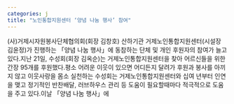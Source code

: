 ```yaml
---
categories: j
title: "노인통합지원센터 ‘양념 나눔 행사’ 참여"
---
```

(사)거제시자원봉사단체협의회(회장 김창호) 산하기관 거제노인통합지원센터(시설장 김윤정)가 진행하는 「양념 나눔 행사」에 동참하는 단체 및 개인 후원자의 참여가 늘고 있다.지난 21일, 수성회(회장 김옥순)는 거제노인통합지원센터을 찾아 어르신들을 위한 간장 95개를 후원했다.평소 어려운 이웃이 있으면 어디든지 달려가 후원과 봉사를 아끼지 않고 이웃사랑을 몸소 실천하는 수성회는 거제노인통합지원센터와 십여 년부터 인연을 맺고 정기적인 반찬배달, 러브하우스 관리 등 도움이 필요할때마다 적극적으로 도움을 주고 있다.이날 「양념 나눔 행사」에
